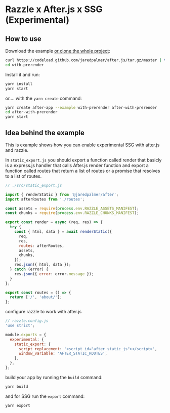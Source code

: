 # Razzle x After.js x SSG (Experimental)

## How to use

Download the example [or clone the whole project](https://github.com/jaredpalmer/after.js.git):

```bash
curl https://codeload.github.com/jaredpalmer/after.js/tar.gz/master | tar -xz --strip=2 after.js-master/examples/with-prerender
cd with-prerender
```

Install it and run:

```bash
yarn install
yarn start
```

or.... with the `yarn create` command:

```bash
yarn create after-app --example with-prerender after-with-prerender
cd after-with-prerender
yarn start
```

## Idea behind the example

This is example shows how you can enable experimental SSG with after.js and razzle.

In `static_export.js` you should export a function called render that basicly is a express.js handler that calls After.js render function and export a function called routes that return a list of routes or a promise that resolves to a list of routes.

```js
// ./src/static_export.js

import { renderStatic } from '@jaredpalmer/after';
import afterRoutes from './routes';

const assets = require(process.env.RAZZLE_ASSETS_MANIFEST);
const chunks = require(process.env.RAZZLE_CHUNKS_MANIFEST);

export const render = async (req, res) => {
  try {
    const { html, data } = await renderStatic({
      req,
      res,
      routes: afterRoutes,
      assets,
      chunks,
    });
    res.json({ html, data });
  } catch (error) {
    res.json({ error: error.message });
  }
};

export const routes = () => {
  return ['/', 'about/'];
};
```

configure razzle to work with after.js

```js
// razzle.config.js
'use strict';

module.exports = {
  experimental: {
    static_export: {
      script_replacement: '<script id="after_static_js"></script>',
      window_variable: 'AFTER_STATIC_ROUTES',
    },
  },
};
```

build your app by running the `build` command:

```bash
yarn build
```

and for SSG run the `export` command:

```bash
yarn export
```
